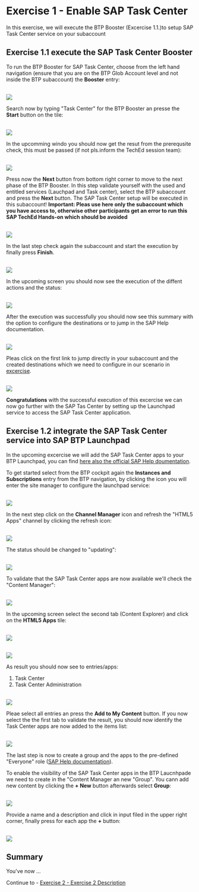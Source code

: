 # Exercise 1 - Enable SAP Task Center

In this exercise, we will execute the BTP Booster (Excercise 1.1.)to setup SAP Task Center service on your subaccount

## Exercise 1.1 execute the SAP Task Center Booster

To run the BTP Booster for SAP Task Center, choose from the left hand navigation (ensure that you are on the BTP Glob Account level and not inside the BTP subaccount) the **Booster** entry:

<br>![](/exercises/ex1/images/booster01.png)

Search now by typing "Task Center" for the BTP Booster an presse the **Start** button on the tile:

<br>![](/exercises/ex1/images/booster02.png)

In the upcomming windo you should now get the resut from the prerequsite check, this must be passed (if not pls.inform the TechEd session team):

<br>![](/exercises/ex1/images/booster03.png)

Press now the **Next** button from bottom right corner to move to the next phase of the BTP Booster.
In this step validate yourself with the used and entitled services (Lauchpad and Task center), select the BTP subaccount and press the **Next** button.
The SAP Task Center setup will be executed in this subaccount! 
**Important: Pleas use here only the subaccount which you have access to, otherwise other participants get an error to run this SAP TechEd Hands-on which should be avoided**

<br>![](/exercises/ex1/images/booster04.png)

In the last step check again the subaccount and start the execution by finally press **Finish**.

<br>![](/exercises/ex1/images/booster05.png)

In the upcoming screen you should now see the execution of the diffent actions and the status:

<br>![](/exercises/ex1/images/booster06.png)

After the execution was successfully you should now see this summary with the option to configure the destinations or to jump in the SAP Help documentation.

<br>![](/exercises/ex1/images/booster07.png)

Pleas click on the first link to jump directly in your subaccount and the created destinations which we need to configure in our scenario in [excercise](exercises/ex2#exercise-21-sub-exercise-1-description). 

<br>![](/exercises/ex1/images/destinations_overview.png)

**Congratulations** with the successful execution of this excercise we can now go further with the SAP Tas Center by setting up the Launchpad service to access the SAP Task Center application.


## Exercise 1.2 integrate the SAP Task Center service into SAP BTP Launchpad

In the upcoming excercise we will add the SAP Task Center apps to your BTP Launchpad, you can find [here also the official SAP Help doumentation](https://help.sap.com/docs/TASK_CENTER/08cbda59b4954e93abb2ec85f1db399d/3a499676e7ae4282af84092f778e3737.html#procedure). 

To get started select from the BTP cockpit again the **Instances and Subscriptions** entry from the BTP navigation, by clicking the icon you will enter the site manager to configure the launchpad service:

<br>![](/exercises/ex1/images/lp_site_manager_access.png)

In the next step click on the **Channel Manager** icon and refresh the "HTML5 Apps" channel by clicking the refresh icon:

<br>![](/exercises/ex1/images/lp_site_manager_channel_manager_refresh.png)

The status should be changed to "updating":

<br>![](/exercises/ex1/images/lp_site_manager_channel_manager_updating.png)

To validate that the SAP Task Center apps are now available we'll check the "Content Manager":

<br>![](/exercises/ex1/images/lp_site_manager_main_page.png)

In the upcoming screen select the second tab (Content Explorer) and click on the **HTML5 Apps** tile:

<br>![](/exercises/ex1/images/lp_site_manager_content_manager.png)

<br>![](/exercises/ex1/images/lp_site_manager_html5_apps.png)

As result you should now see to entries/apps:

1. Task Center
2. Task Center Administration

<br>![](/exercises/ex1/images/lp_site_manager_content_manager_stc-apps.png)

Pleae select all entries an press the **Add to My Content** button. 
If you now select the the first tab to validate the result, you should now identify the Task Center apps are now added to the items list:

<br>![](/exercises/ex1/images/lp_site_manager_my_content.png)

The last step is now to create a group and the apps to the pre-defined "Everyone" role ([SAP Help documentation](https://help.sap.com/docs/Launchpad_Service/8c8e1958338140699bd4811b37b82ece/baeaf6ee364e48ac95dc09470281f174.html)).

To enable the visibility of the SAP Task Center apps in the BTP Laucnhpade we need to create in the "Content Manager an new "Group".
You cann add new content by clicking the **+ New** button afterwards select **Group**:

<br>![](/exercises/ex1/images/lp_site_manager_create_group.png)

Provide a name and a description and click in input filed in the upper right corner, finally press for each app the **+** button:

<br>![](/exercises/ex1/images/lp_site_manager_group_add_apps.png)

## Summary

You've now ...

Continue to - [Exercise 2 - Exercise 2 Description](../ex2/README.md)

